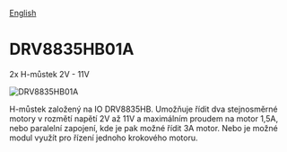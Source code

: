 
[English](./README.md)
<!--- module --->
# DRV8835HB01A
<!--- Emodule --->

<!--- subtitle --->2x H-můstek 2V - 11V<!--- Esubtitle --->

![DRV8835HB01A](/doc/img/DRV8835HB01A_top_big.jpg)

<!--- description --->H-můstek založený na IO DRV8835HB. Umožňuje řídit dva stejnosměrné motory v rozmětí napětí 2V až 11V a maximálním proudem na motor 1,5A, nebo paralelní zapojení, kde je pak možné řídit 3A motor. Nebo je možné modul využít pro řízení jednoho krokového motoru.<!--- Edescription --->
            